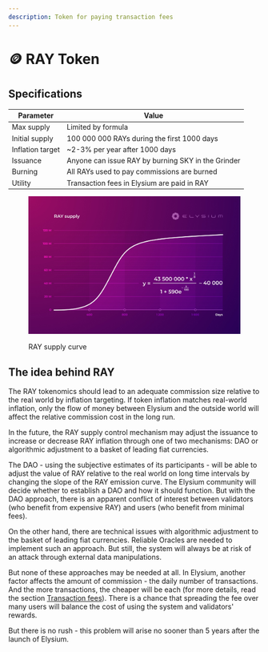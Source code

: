 ```yaml
---
description: Token for paying transaction fees
---
```


# 🪙 RAY Token

## Specifications

| Parameter        | Value                                              |
| ---------------- | -------------------------------------------------- |
| Max supply       | Limited by formula                                 |
| Initial supply   | 100 000 000 RAYs during the first 1000 days        |
| Inflation target | \~2-3% per year after 1000 days                    |
| Issuance         | Anyone can issue RAY by burning SKY in the Grinder |
| Burning          | All RAYs used to pay commissions are burned        |
| Utility          | Transaction fees in Elysium are paid in RAY        |

<figure><img src="../.gitbook/assets/RAY Supply.jpg" alt=""><figcaption><p>RAY supply curve</p></figcaption></figure>

## The idea behind RAY

The RAY tokenomics should lead to an adequate commission size relative to the real world by inflation targeting. If token inflation matches real-world inflation, only the flow of money between Elysium and the outside world will affect the relative commission cost in the long run.

In the future, the RAY supply control mechanism may adjust the issuance to increase or decrease RAY inflation through one of two mechanisms: DAO or algorithmic adjustment to a basket of leading fiat currencies.

The DAO - using the subjective estimates of its participants - will be able to adjust the value of RAY relative to the real world on long time intervals by changing the slope of the RAY emission curve. The Elysium community will decide whether to establish a DAO and how it should function. But with the DAO approach, there is an apparent conflict of interest between validators (who benefit from expensive RAY) and users (who benefit from minimal fees).&#x20;

On the other hand, there are technical issues with algorithmic adjustment to the basket of leading fiat currencies. Reliable Oracles are needed to implement such an approach. But still, the system will always be at risk of an attack through external data manipulations.

But none of these approaches may be needed at all. In Elysium, another factor affects the amount of commission - the daily number of transactions. And the more transactions, the cheaper will be each (for more details, read the section [Transaction fees](../elysium/tokenomics/transaction-fees.md)). There is a chance that spreading the fee over many users will balance the cost of using the system and validators' rewards.

But there is no rush - this problem will arise no sooner than 5 years after the launch of Elysium.
